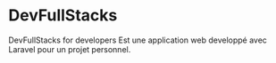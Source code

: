 # DevFullStacks
DevFullStacks for developers 
Est une application web developpé avec Laravel pour un projet personnel.
